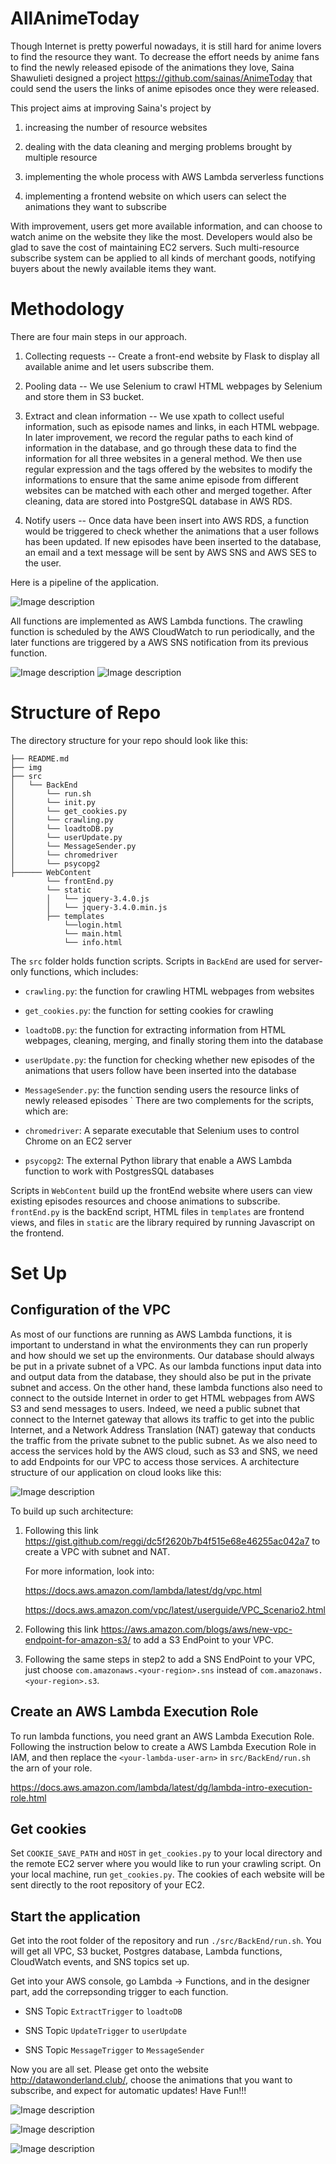 # AllAnimeToday

Though Internet is pretty powerful nowadays, it is still hard for anime lovers to find the resource they want. To decrease the effort needs by anime fans to find the newly released episode of the animations they love, Saina Shawulieti designed a project https://github.com/sainas/AnimeToday that could send the users the links of anime episodes once they were released. 

This project aims at improving Saina's project by 

1. increasing the number of resource websites

2. dealing with the data cleaning and merging problems brought by multiple resource

2. implementing the whole process with AWS Lambda serverless functions

4. implementing a frontend website on which users can select the animations they want to subscribe

With improvement, users get more available information, and can choose to watch anime on the website they like the most. Developers would also be glad to save the cost of maintaining EC2 servers. Such multi-resource subscribe system can be applied to all kinds of merchant goods, notifying buyers about the newly available items they want.

# Methodology

There are four main steps in our approach.

1. Collecting requests -- Create a front-end website by Flask to display all available anime and let users subscribe them. 

2. Pooling data -- We use Selenium to crawl HTML webpages by Selenium and store them in S3 bucket. 

3. Extract and clean information -- We use xpath to collect useful information, such as episode names and links, in each HTML webpage. In later improvement, we record the regular paths to each kind of information in the database, and go through these data to find the information for all three websites in a general method. We then use regular expression and the tags offered by the websites to modify the informations to ensure that the same anime episode from different websites can be matched with each other and merged together. After cleaning, data are stored into PostgreSQL database in AWS RDS. 

4. Notify users -- Once data have been insert into AWS RDS, a function would be triggered to check whether the animations that a user follows has been updated. If new episodes have been inserted to the database, an email and a text message will be sent by AWS SNS and AWS SES to the user. 

Here is a pipeline of the application.

![Image description](https://github.com/lyudmilalala/InsightProject-AllAnimeToday/blob/master/img/pipeline.png)

All functions are implemented as AWS Lambda functions. The crawling function is scheduled by the AWS CloudWatch to run periodically, and the later functions are triggered by a AWS SNS notification from its previous function.

![Image description](https://github.com/lyudmilalala/InsightProject-AllAnimeToday/blob/master/img/CloudWatch.png)
![Image description](https://github.com/lyudmilalala/InsightProject-AllAnimeToday/blob/master/img/SNS.png)

# Structure of Repo

The directory structure for your repo should look like this:

    ├── README.md 
    ├── img
    ├── src
    │   └── BackEnd
    │       └── run.sh
    │       └── init.py
    │       └── get_cookies.py 
    │       └── crawling.py
    │       └── loadtoDB.py
    │       └── userUpdate.py
    │       └── MessageSender.py   
    │       └── chromedriver
    │       └── psycopg2
    ├────── WebContent
            └── frontEnd.py
            └── static
            │   └── jquery-3.4.0.js 
            │   └── jquery-3.4.0.min.js 
            ├── templates
                └──login.html
                └── main.html
                └── info.html
    
    
The `src` folder holds function scripts. Scripts in `BackEnd` are used for server-only functions, which includes:

* `crawling.py`: the function for crawling HTML webpages from websites
    
* `get_cookies.py`: the function for setting cookies for crawling

* `loadtoDB.py`: the function for extracting information from HTML webpages, cleaning, merging, and finally storing them into the database
    
* `userUpdate.py`: the function for checking whether new episodes of the animations that users follow have been inserted into the database
    
* `MessageSender.py`: the function sending users the resource links of newly released episodes
    `
There are two complements for the scripts, which are:

* `chromedriver`:  A separate executable that Selenium uses to control Chrome on an EC2 server
    
* `psycopg2`: The external Python library that enable a AWS Lambda function to work with PostgresSQL databases
     
Scripts in `WebContent` build up the frontEnd website where users can view existing episodes resources and choose animations to subscribe. `frontEnd.py` is the backEnd script, HTML files in `templates` are frontend views, and files in `static` are the library required by running Javascript on the frontend.

# Set Up

## Configuration of the VPC

As most of our functions are running as AWS Lambda functions, it is important to understand in what the environments they can run properly and how should we set up the environments. Our database should always be put in a private subnet of a VPC. As our lambda functions input data into and output data from the database, they should also be put in the private subnet and access. On the other hand, these lambda functions also need to connect to the outside Internet in order to get HTML webpages from AWS S3 and send messages to users. Indeed, we need a public subnet that connect to the Internet gateway that allows its traffic to get into the public Internet, and a Network Address Translation (NAT) gateway that conducts the traffic from the private subnet to the public subnet. As we also need to access the services hold by the AWS cloud, such as S3 and SNS, we need to add Endpoints for our VPC to access those services. A architecture structure of our application on cloud looks like this:

![Image description](https://github.com/lyudmilalala/InsightProject-AllAnimeToday/blob/master/img/structure.png)

To build up such architecture:

1. Following this link https://gist.github.com/reggi/dc5f2620b7b4f515e68e46255ac042a7 to create a VPC with subnet and NAT.

   For more information, look into:
   
   https://docs.aws.amazon.com/lambda/latest/dg/vpc.html
   
   https://docs.aws.amazon.com/vpc/latest/userguide/VPC_Scenario2.html

2. Following this link https://aws.amazon.com/blogs/aws/new-vpc-endpoint-for-amazon-s3/ to add a S3 EndPoint to your VPC.

2. Following the same steps in step2 to add a SNS EndPoint to your VPC, just choose `com.amazonaws.<your-region>.sns` instead of `com.amazonaws.<your-region>.s3`.

## Create an AWS Lambda Execution Role

To run lambda functions, you need grant an AWS Lambda Execution Role. Following the instruction below to create a AWS Lambda Execution Role in IAM, and then replace the  `<your-lambda-user-arn>` in `src/BackEnd/run.sh` the arn of your role.

https://docs.aws.amazon.com/lambda/latest/dg/lambda-intro-execution-role.html

## Get cookies

Set `COOKIE_SAVE_PATH` and `HOST` in `get_cookies.py` to your local directory and the remote EC2 server where you would like to run your crawling script. On your local machine, run `get_cookies.py`. The cookies of each website will be sent directly to the root repository of your EC2.

## Start the application

Get into the root folder of the repository and run `./src/BackEnd/run.sh`. You will get all VPC, S3 bucket, Postgres database, Lambda functions, CloudWatch events, and SNS topics set up. 

Get into your AWS console, go Lambda -> Functions, and in the designer part, add the correpsonding trigger to each function.

* SNS Topic `ExtractTrigger` to `loadtoDB`

* SNS Topic `UpdateTrigger` to `userUpdate`

* SNS Topic `MessageTrigger` to `MessageSender`

Now you are all set. Please get onto the website http://datawonderland.club/, choose the animations that you want to subscribe, and expect for automatic updates! Have Fun!!!

![Image description](https://github.com/lyudmilalala/InsightProject-AllAnimeToday/blob/master/img/Website1.png)

![Image description](https://github.com/lyudmilalala/InsightProject-AllAnimeToday/blob/master/img/Website2.png)

![Image description](https://github.com/lyudmilalala/InsightProject-AllAnimeToday/blob/master/img/Website3.png)
